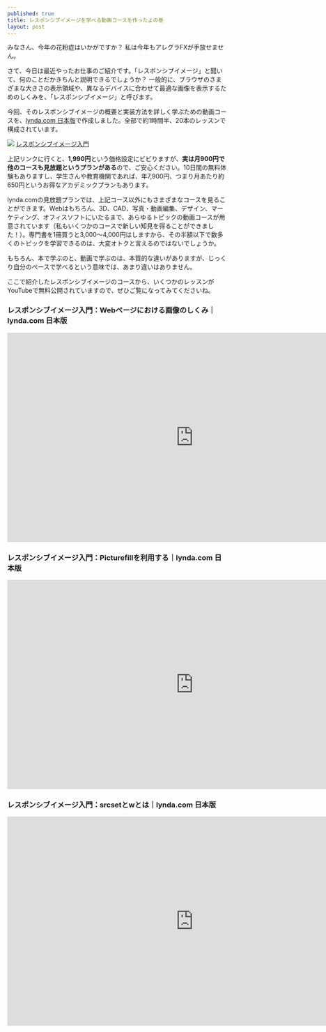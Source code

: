 ```yaml
---
published: true
title: レスポンシブイメージを学べる動画コースを作ったよの巻
layout: post
---
```

みなさん、今年の花粉症はいかがですか？ 私は今年もアレグラFXが手放せません。

さて、今日は最近やったお仕事のご紹介です。「レスポンシブイメージ」と聞いて、何のことだかきちんと説明できるでしょうか？ 一般的に、ブラウザのさまざまな大きさの表示領域や、異なるデバイスに合わせて最適な画像を表示するためのしくみを、「レスポンシブイメージ」と呼びます。

今回、そのレスポンシブイメージの概要と実装方法を詳しく学ぶための動画コースを、[lynda.com 日本版](https://www.lynda.jp/)で作成しました。全部で約1時間半、20本のレッスンで構成されています。

![](https://dynamicimagesjp-v2b.netdna-ssl.com/product/jp281.jpg "")
[レスポンシブイメージ入門](https://www.lynda.jp/courses/responsive-images)

上記リンクに行くと、**1,990円**という価格設定にビビりますが、**実は月900円で他のコースも見放題というプランがある**ので、ご安心ください。10日間の無料体験もありますし、学生さんや教育機関であれば、年7,900円、つまり月あたり約650円というお得なアカデミックプランもあります。

lynda.comの見放題プランでは、上記コース以外にもさまざまなコースを見ることができます。Webはもちろん、3D、CAD、写真・動画編集、デザイン、マーケティング、オフィスソフトにいたるまで、あらゆるトピックの動画コースが用意されています（私もいくつかのコースで新しい知見を得ることができました！）。専門書を1冊買うと3,000〜4,000円はしますから、その半額以下で数多くのトピックを学習できるのは、大変オトクと言えるのではないでしょうか。

もちろん、本で学ぶのと、動画で学ぶのは、本質的な違いがありますが、じっくり自分のペースで学べるという意味では、あまり違いはありません。

ここで紹介したレスポンシブイメージのコースから、いくつかのレッスンがYouTubeで無料公開されていますので、ぜひご覧になってみてくださいね。

### レスポンシブイメージ入門：Webページにおける画像のしくみ｜lynda.com 日本版
<iframe width="853" height="480" src="https://www.youtube.com/embed/B9swnwiBW5A?rel=0" frameborder="0" allowfullscreen></iframe>
 
### レスポンシブイメージ入門：Picturefillを利用する｜lynda.com 日本版
<iframe width="853" height="480" src="https://www.youtube.com/embed/BVqsqdmftAk?rel=0" frameborder="0" allowfullscreen></iframe>
 
### レスポンシブイメージ入門：srcsetとwとは｜lynda.com 日本版
<iframe width="853" height="480" src="https://www.youtube.com/embed/5iyGvEIVrkw?rel=0" frameborder="0" allowfullscreen></iframe>
